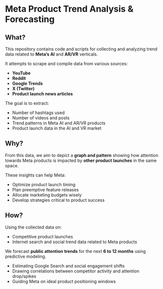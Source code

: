 # Meta Product Trend Analysis & Forecasting

## What?
This repository contains code and scripts for collecting and analyzing trend data related to **Meta’s AI** and **AR/VR** verticals.

It attempts to scrape and compile data from various sources:
- **YouTube**
- **Reddit**
- **Google Trends**
- **X (Twitter)**
- **Product launch news articles**

The goal is to extract:
- Number of hashtags used
- Number of videos and posts
- Trend patterns in Meta AI and AR/VR products
- Product launch data in the AI and VR market


## Why?

From this data, we aim to depict a **graph and pattern** showing how attention towards Meta products is impacted by **other product launches** in the same space.

These insights can help Meta:
- Optimize product launch timing  
- Plan preemptive feature releases  
- Allocate marketing budgets wisely  
- Develop strategies critical to product success  


## How?

Using the collected data on:
- Competitive product launches  
- Internet search and social trend data related to Meta products  

We forecast **public attention trends** for the next **6 to 12 months** using predictive modeling.
- Estimating Google Search and social engagement shifts
- Drawing correlations between competitor activity and attention drop/spikes
- Guiding Meta on ideal product positioning windows



